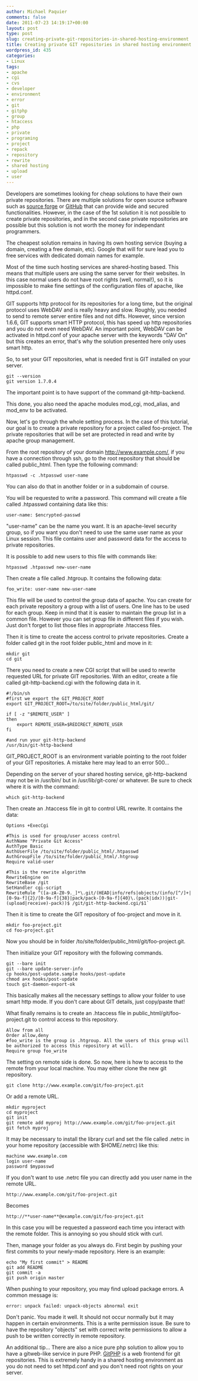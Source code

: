 ```yaml
---
author: Michael Paquier
comments: false
date: 2011-07-23 14:19:17+00:00
layout: post
type: post
slug: creating-private-git-repositories-in-shared-hosting-environment
title: Creating private GIT repositories in shared hosting environment
wordpress_id: 435
categories:
- Linux
tags:
- apache
- cgi
- cvs
- developer
- environment
- error
- git
- gitphp
- group
- htaccess
- php
- private
- programing
- project
- repack
- repository
- rewrite
- shared hosting
- upload
- user
---
```


Developers are sometimes looking for cheap solutions to have their own private repositories. There are multiple solutions for open source software such as [source forge](http://sourceforge.net) or [GitHub](http://github.com/) that can provide wide and secured functionalities. However, in the case of the 1st solution it is not possible to create private repositories, and in the second case private repositories are possible but this solution is not worth the money for independant programmers.

The cheapest solution remains in having its own hosting service (buying a domain, creating a free domain, etc). Google that will for sure lead you to free services with dedicated domain names for example.

Most of the time such hosting services are shared-hosting based. This means that multiple users are using the same server for their websites. In this case normal users do not have root rights (well, normal!), so it is impossible to make fine settings of the configuration files of apache, like httpd.conf.

GIT supports http protocol for its repositories for a long time, but the original protocol uses WebDAV and is really heavy and slow. Roughly, you needed to send to remote server entire files and not diffs. However, since version 1.6.6, GIT supports smart HTTP protocol, this has speed up http repositories and you do not even need WebDAV. An important point, WebDAV can be activated in httpd.conf of your apache server with the keywords "DAV On" but this creates an error, that's why the solution presented here only uses smart http.

So, to set your GIT repositories, what is needed first is GIT installed on your server.

    git --version
    git version 1.7.0.4

The important point is to have support of the command git-http-backend.

This done, you also need the apache modules mod_cgi, mod_alias, and mod_env to be activated.

Now, let's go through the whole setting process. In the case of this tutorial, our goal is to create a private repository for a project called foo-project. The private repositories that will be set are protected in read and write by apache group management.

From the root repository of your domain http://www.example.com/, if you have a connection through ssh, go to the root repository that should be called public_html. Then type the following command:

    htpasswd -c .htpasswd user-name

You can also do that in another folder or in a subdomain of course.

You will be requested to write a password. This command will create a file called .htpasswd containing data like this:

    user-name: $encrypted-passwd

"user-name" can be the name you want. It is an apache-level security group, so if you want you don't need to use the same user name as your Linux session. This file contains user and password data for the access to private repositories.

It is possible to add new users to this file with commands like:

    htpasswd .htpasswd new-user-name

Then create a file called .htgroup. It contains the following data:

    foo_write: user-name new-user-name

This file will be used to control the group data of apache. You can create for each private repository a group with a list of users. One line has to be used for each group. Keep in mind that it is easier to maintain the group list in a common file. However you can set group file in different files if you wish. Just don't forget to list those files in appropriate .htaccess files.

Then it is time to create the access control to private repositories. Create a folder called git in the root folder public_html and move in it:

    mkdir git
    cd git

There you need to create a new CGI script that will be used to rewrite requested URL for private GIT repositories. With an editor, create a file called git-http-backend.cgi with the following data in it.

    #!/bin/sh
    #first we export the GIT_PROJECT_ROOT
    export GIT_PROJECT_ROOT=/to/site/folder/public_html/git/

    if [ -z "$REMOTE_USER" ]
    then
        export REMOTE_USER=$REDIRECT_REMOTE_USER
    fi

    #and run your git-http-backend
    /usr/bin/git-http-backend

GIT_PROJECT_ROOT is an environment variable pointing to the root folder of your GIT repositories. A mistake here may lead to an error 500...

Depending on the server of your shared hosting service, git-http-backend may not be in /usr/bin/ but in /usr/lib/git-core/ or whatever. Be sure to check where it is with the command:

    which git-http-backend

Then create an .htaccess file in git to control URL rewrite. It contains the data:

    Options +ExecCgi

    #This is used for group/user access control
    AuthName "Private Git Access"
    AuthType Basic
    AuthUserFile /to/site/folder/public_html/.htpasswd
    AuthGroupFile /to/site/folder/public_html/.htgroup
    Require valid-user

    #This is the rewrite algorithm
    RewriteEngine on
    RewriteBase /git
    SetHandler cgi-script
    RewriteRule ^([a-zA-Z0-9._]*\.git/(HEAD|info/refs|objects/(info/[^/]+|[0-9a-f]{2}/[0-9a-f]{38}|pack/pack-[0-9a-f]{40}\.(pack|idx))|git-(upload|receive)-pack))$ /git/git-http-backend.cgi/$1`

Then it is time to create the GIT repository of foo-project and move in it.

    mkdir foo-project.git
    cd foo-project.git

Now you should be in folder /to/site/folder/public_html/git/foo-project.git.

Then initialize your GIT repository with the following commands.

    git --bare init
    git --bare update-server-info
    cp hooks/post-update.sample hooks/post-update
    chmod a+x hooks/post-update
    touch git-daemon-export-ok

This basically makes all the necessary settings to allow your folder to use smart http mode. If you don't care about GIT details, just copy/paste that!

What finally remains is to create an .htaccess file in public_html/git/foo-project.git to control access to this repository.

    Allow from all
    Order allow,deny
    #foo_write is the group is .htgroup. All the users of this group will be authorized to access this repository at will.
    Require group foo_write

The setting on remote side is done. So now, here is how to access to the remote from your local machine.
You may either clone the new git repository.

    git clone http://www.example.com/git/foo-project.git

Or add a remote URL.

    mkdir myproject
    cd myproject
    git init
    git remote add myproj http://www.example.com/git/foo-project.git
    git fetch myproj

It may be necessary to install the library curl and set the file called .netrc in your home repository (accessible with $HOME/.netrc) like this:

    machine www.example.com
    login user-name
    password $mypasswd

If you don't want to use .netrc file you can directly add you user name in the remote URL.

    http://www.example.com/git/foo-project.git

Becomes

    http://**user-name**@example.com/git/foo-project.git

In this case you will be requested a password each time you interact with the remote folder. This is annoying so you should stick with curl.

Then, manage your folder as you always do. First begin by pushing your first commits to your newly-made repository. Here is an example:

    echo "My first commit" > README
    git add README
    git commit -a
    git push origin master

When pushing to your repository, you may find upload package errors. A common message is:

    error: unpack failed: unpack-objects abnormal exit

Don't panic. You made it well. It should not occur normally but it may happen in certain environments. This is a write permission issue. Be sure to have the repository "objects" set with correct write permissions to allow a push to be written correctly in remote repository.

An additional tip...
There are also a nice pure php solution to allow you to have a gitweb-like service in pure PHP.
[GitPHP](http://gitphp.org/projects/gitphp/wiki) is a web frontend for git repositories. This is extremely handy in a shared hosting environment as you do not need to set httpd.conf and you don't need root rights on your server.

